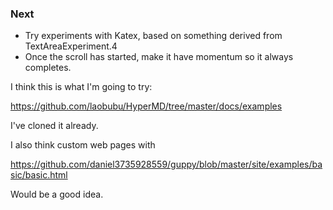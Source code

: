 
### Next

* Try experiments with Katex, based on something derived from TextAreaExperiment.4
* Once the scroll has started, make it have momentum so it always completes.

I think this is what I'm going to try:

https://github.com/laobubu/HyperMD/tree/master/docs/examples

I've cloned it already.

I also think custom web pages with

https://github.com/daniel3735928559/guppy/blob/master/site/examples/basic/basic.html

Would be a good idea.
